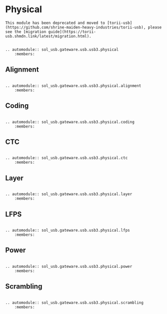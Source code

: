 # Physical

```{important}
This module has been deprecated and moved to [torii-usb](https://github.com/shrine-maiden-heavy-industries/torii-usb), please see the [migration guide](https://torii-usb.shmdn.link/latest/migration.html).
```

```{eval-rst}

.. automodule:: sol_usb.gateware.usb.usb3.physical
	:members:

```

## Alignment

```{eval-rst}

.. automodule:: sol_usb.gateware.usb.usb3.physical.alignment
	:members:

```

## Coding

```{eval-rst}

.. automodule:: sol_usb.gateware.usb.usb3.physical.coding
	:members:

```

## CTC

```{eval-rst}

.. automodule:: sol_usb.gateware.usb.usb3.physical.ctc
	:members:

```

## Layer

```{eval-rst}

.. automodule:: sol_usb.gateware.usb.usb3.physical.layer
	:members:

```

## LFPS

```{eval-rst}

.. automodule:: sol_usb.gateware.usb.usb3.physical.lfps
	:members:

```

## Power

```{eval-rst}

.. automodule:: sol_usb.gateware.usb.usb3.physical.power
	:members:

```

## Scrambling

```{eval-rst}

.. automodule:: sol_usb.gateware.usb.usb3.physical.scrambling
	:members:

```
